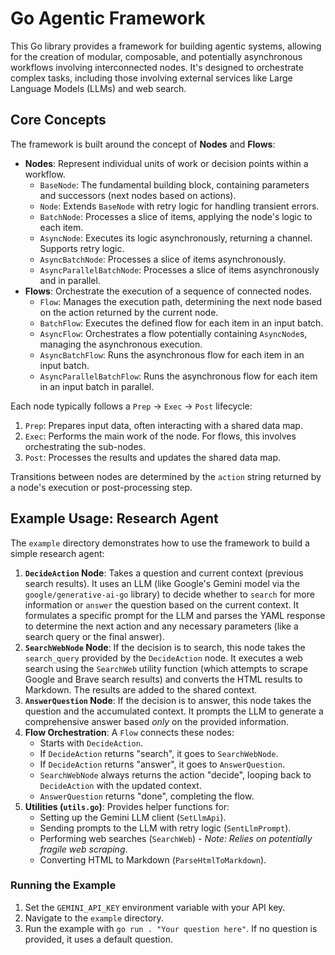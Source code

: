 # Go Agentic Framework

This Go library provides a framework for building agentic systems, allowing for the creation of modular, composable, and potentially asynchronous workflows involving interconnected nodes. It's designed to orchestrate complex tasks, including those involving external services like Large Language Models (LLMs) and web search.

## Core Concepts

The framework is built around the concept of **Nodes** and **Flows**:

* **Nodes**: Represent individual units of work or decision points within a workflow.
    * `BaseNode`: The fundamental building block, containing parameters and successors (next nodes based on actions).
    * `Node`: Extends `BaseNode` with retry logic for handling transient errors.
    * `BatchNode`: Processes a slice of items, applying the node's logic to each item.
    * `AsyncNode`: Executes its logic asynchronously, returning a channel. Supports retry logic.
    * `AsyncBatchNode`: Processes a slice of items asynchronously.
    * `AsyncParallelBatchNode`: Processes a slice of items asynchronously and in parallel.
* **Flows**: Orchestrate the execution of a sequence of connected nodes.
    * `Flow`: Manages the execution path, determining the next node based on the action returned by the current node.
    * `BatchFlow`: Executes the defined flow for each item in an input batch.
    * `AsyncFlow`: Orchestrates a flow potentially containing `AsyncNode`s, managing the asynchronous execution.
    * `AsyncBatchFlow`: Runs the asynchronous flow for each item in an input batch.
    * `AsyncParallelBatchFlow`: Runs the asynchronous flow for each item in an input batch in parallel.

Each node typically follows a `Prep` -> `Exec` -> `Post` lifecycle:
1.  `Prep`: Prepares input data, often interacting with a shared data map.
2.  `Exec`: Performs the main work of the node. For flows, this involves orchestrating the sub-nodes.
3.  `Post`: Processes the results and updates the shared data map.

Transitions between nodes are determined by the `action` string returned by a node's execution or post-processing step.

## Example Usage: Research Agent

The `example` directory demonstrates how to use the framework to build a simple research agent:

1.  **`DecideAction` Node**: Takes a question and current context (previous search results). It uses an LLM (like Google's Gemini model via the `google/generative-ai-go` library) to decide whether to `search` for more information or `answer` the question based on the current context. It formulates a specific prompt for the LLM and parses the YAML response to determine the next action and any necessary parameters (like a search query or the final answer).
2.  **`SearchWebNode` Node**: If the decision is to search, this node takes the `search_query` provided by the `DecideAction` node. It executes a web search using the `SearchWeb` utility function (which attempts to scrape Google and Brave search results) and converts the HTML results to Markdown. The results are added to the shared context.
3.  **`AnswerQuestion` Node**: If the decision is to answer, this node takes the question and the accumulated context. It prompts the LLM to generate a comprehensive answer based *only* on the provided information.
4.  **Flow Orchestration**: A `Flow` connects these nodes:
    * Starts with `DecideAction`.
    * If `DecideAction` returns "search", it goes to `SearchWebNode`.
    * If `DecideAction` returns "answer", it goes to `AnswerQuestion`.
    * `SearchWebNode` always returns the action "decide", looping back to `DecideAction` with the updated context.
    * `AnswerQuestion` returns "done", completing the flow.
5.  **Utilities (`utils.go`)**: Provides helper functions for:
    * Setting up the Gemini LLM client (`SetLlmApi`).
    * Sending prompts to the LLM with retry logic (`SentLlmPrompt`).
    * Performing web searches (`SearchWeb`) - *Note: Relies on potentially fragile web scraping*.
    * Converting HTML to Markdown (`ParseHtmlToMarkdown`).

### Running the Example

1.  Set the `GEMINI_API_KEY` environment variable with your API key.
2.  Navigate to the `example` directory.
3.  Run the example with `go run . "Your question here"`. If no question is provided, it uses a default question.
